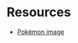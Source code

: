 # Resources

 - [Pokémon image](https://www.reddit.com/r/3Dprinting/comments/1hq2uqp/please_rate_my_pokemon_3d_print/)
